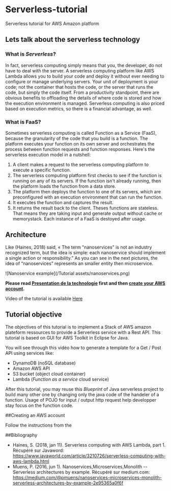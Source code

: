 # Serverless-tutorial
Serverless tutorial for AWS Amazon platform

## Lets talk about the serverless technology

### What is *Serverless*?

In fact, serverless computing simply means that you, the developer, do not have to deal with the server. A serverless computing platform like AWS Lambda allows you to build your code and deploy it without ever needing to configure or manage underlying servers. Your unit of deployment is your code; not the container that hosts the code, or the server that runs the code, but simply the code itself. From a productivity standpoint, there are obvious benefits to offloading the details of where code is stored and how the execution environment is managed. Serverless computing is also priced based on execution metrics, so there is a financial advantage, as well. 

### What is FaaS?

Sometimes serverless computing is called Function as a Service (FaaS), because the granularity of the code that you build is a function. The platform executes your function on its own server and orchestrates the process between function requests and function responses.
Here's the serverless execution model in a nutshell:
1.	A client makes a request to the serverless computing platform to execute a specific function.
2.	The serverless computing platform first checks to see if the function is running on any of its servers. If the function isn't already running, then the platform loads the function from a data store.
3.	The platform then deploys the function to one of its servers, which are preconfigured with an execution environment that can run the function.
4.	It executes the function and captures the result.
5.	It returns the result back to the client.
Theses functions are stateless. That means they are taking input and generate output without cache or memorystack. Each instance of a FaaS is destoyed after usage.

## Architecture

Like (Haines, 2018) said, « The term "nanoservices" is not an industry recognized term, but the idea is simple: each nanoservice should implement a single action or responsibility.”
As you can see in the next pictures, the idea of “nanoservices” represents an smaller entity then microservice. 

![Nanoservice example](/Tutorial assets/nanoservices.png)



**Please read [Presentation de la technologie](https://github.com/team35mazda/Serverless-tutorial/blob/master/Pr%C3%A9sentation%20de%20la%20technologie.pdf) first and then [create your AWS account](https://github.com/team35mazda/Serverless-tutorial/blob/master/Cr%C3%A9ation%20compte%20AWS.pdf).**

Video of the tutorial is available [Here](https://youtu.be/7YXbP4EtYwU)


## Tutorial objective
The objectives of this tutorial is to implement a Stack of AWS amazon plateform ressources to provide a Serverless service with a Rest API. This tutorial is based on GUI for AWS Toolkit in Eclipse for Java.

You will see through this vidéo how to generate a template for a Get / Post API using services like:
- DynamoDB (noSQL database)
- Amazon AWS API
- S3 bucket (object cloud container)
- Lambda (*Function as a service* cloud service)

After this tutorial, you may reuse this *Blueprint* of Java serverless project to build many other one by changing only the java code of the handeler of a function. Usage of POJO for input / output http request help developper stay focus on the function code.

##Creating an AWS account

Follow the instructions from the 



##Bibliography

- Haines, S. (2018, jan 11). Serverless computing with AWS Lambda, part 1. Récupéré sur Javaword: https://www.javaworld.com/article/3210726/serverless-computing-with-aws-lambda.html
- Muens, P. (2016, jun 1). Nanoservices,Microservices,Monolith -- Serverless architectures by example. Récupéré sur medium.com: https://medium.com/@pmuens/nanoservices-microservices-monolith-serverless-architectures-by-example-2e95365a0f6f



